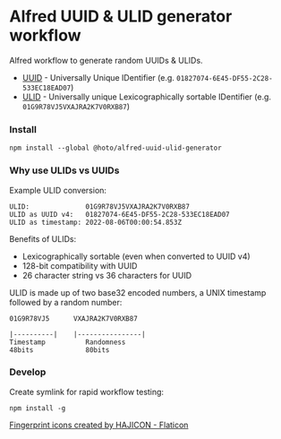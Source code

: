 # Alfred UUID & ULID generator workflow

Alfred workflow to generate random UUIDs & ULIDs.

* [UUID](https://github.com/ulid/javascript) - Universally Unique IDentifier (e.g. `01827074-6E45-DF55-2C28-533EC18EAD07`)
* [ULID](https://github.com/uuidjs/uuid) - Universally unique Lexicographically sortable IDentifier (e.g. `01G9R78VJ5VXAJRA2K7V0RXB87`)

### Install

    npm install --global @hoto/alfred-uuid-ulid-generator

### Why use ULIDs vs UUIDs

Example ULID conversion:

    ULID:              01G9R78VJ5VXAJRA2K7V0RXB87
    ULID as UUID v4:   01827074-6E45-DF55-2C28-533EC18EAD07
    ULID as timestamp: 2022-08-06T00:00:54.853Z

Benefits of ULIDs:
* Lexicographically sortable (even when converted to UUID v4)
* 128-bit compatibility with UUID
* 26 character string vs 36 characters for UUID

ULID is made up of two base32 encoded numbers, a UNIX timestamp followed by a random number:

    01G9R78VJ5      VXAJRA2K7V0RXB87

    |----------|    |----------------|
    Timestamp          Randomness
    48bits             80bits

### Develop

Create symlink for rapid workflow testing:

    npm install -g

<a href="https://www.flaticon.com/free-icons/fingerprint" title="fingerprint icons">Fingerprint icons created by HAJICON - Flaticon</a>
